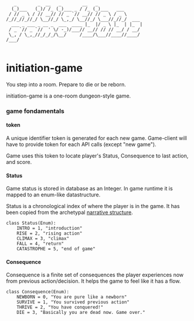 ```
   _        _  __   _        __   _                 
  (_)___   (_)/ /_ (_)___ _ / /_ (_)___   ___       
 / // _ \ / // __// // _ `// __// // _ \ / _ \      
/_//_//_//_/ \__//_/ \_,_/ \__//_/ \___//_//_/  ___ 
  ___ _ ___ _ __ _  ___  ____ |_  |/ _ \ |_  | |_  |
 / _ `// _ `//  ' \/ -_)/___// __// // // __/ / __/ 
 \_, / \_,_//_/_/_/\__/     /____/\___//____//____/ 
/___/                                               
         
```

# initiation-game

You step into a room. Prepare to die or be reborn.

initiation-game is a one-room dungeon-style game.

### game fondamentals

#### token

A unique identifier token is generated for each new game. Game-client will have
to provide token for each API calls (except "new game").

Game uses this token to locate player's Status, Consequence to last action, and score.

#### Status

Game status is stored in database as an Integer. In game runtime it is mapped
to an enum-like datastructure.

Status is a chronological index of where the player is in the game. It has been
copied from the archetypal [narrative
structure](https://www.wikiwand.com/en/Narrative_structure).

```
class Status(Enum):
    INTRO = 1, "introduction"
    RISE = 2, "rising action"
    CLIMAX = 3, "climax"
    FALL = 4, "return"
    CATASTROPHE = 5, "end of game"
```

#### Consequence

Consequence is a finite set of consequences the player experiences now from
previous action/decision. It helps the game to feel like it has a flow.

```
class Consequence(Enum):
    NEWBORN = 0, "You are pure like a newborn"
    SURVIVE = 1, "You survived previous action"
    THRIVE = 2, "You have conquered!"
    DIE = 3, "Basically you are dead now. Game over."
```


